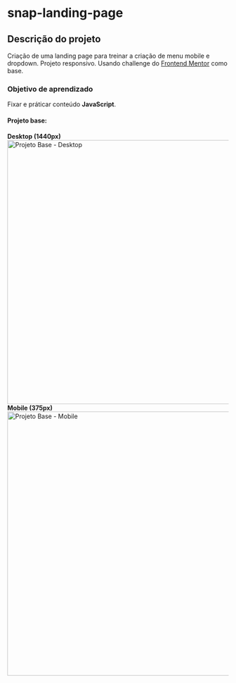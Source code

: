 # snap-landing-page

## Descrição do projeto

Criação de uma landing page para treinar a criação de menu mobile e dropdown. Projeto responsivo. Usando challenge do [Frontend Mentor](https://www.frontendmentor.io/) como base.

### Objetivo de aprendizado

Fixar e práticar conteúdo **JavaScript**.

#### Projeto base:

**Desktop (1440px)** <br>
<img src="https://res.cloudinary.com/dz209s6jk/image/upload/q_auto:good,w_900/Challenges/zp74vhrxan0bpg43z2uu.jpg" alt="Projeto Base - Desktop" width="600"/> <br>
**Mobile (375px)** <br>
<img src="https://res.cloudinary.com/dz209s6jk/image/upload/q_auto:good,w_900/Challenges/kjo17v5edphajeppxyix.jpg" alt="Projeto Base - Mobile" width="600"/>

